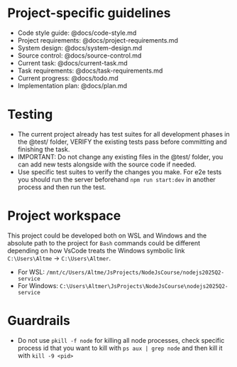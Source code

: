 # Project-specific guidelines

- Code style guide: @docs/code-style.md
- Project requirements: @docs/project-requirements.md
- System design: @docs/system-design.md
- Source control: @docs/source-control.md
- Current task: @docs/current-task.md
- Task requirements: @docs/task-requirements.md
- Current progress: @docs/todo.md
- Implementation plan: @docs/plan.md

# Testing

- The current project already has test suites for all development phases in the @test/ folder, VERIFY the existing tests pass before committing and finishing the task.
- IMPORTANT: Do not change any existing files in the @test/ folder, you can add new tests alongside with the source code if needed.
- Use specific test suites to verify the changes you make. For e2e tests you should run the server beforehand `npm run start:dev` in another process and then run the test.

# Project workspace

This project could be developed both on WSL and Windows and the absolute path to the project for `Bash` commands could be different depending on how VsCode treats the Windows symbolic link `C:\Users\Altme` -> `C:\Users\Altmer`.

- For WSL: `/mnt/c/Users/Altme/JsProjects/NodeJsCourse/nodejs2025Q2-service`
- For Windows: `C:\Users\Altmer\JsProjects\NodeJsCourse\nodejs2025Q2-service`

# Guardrails

- Do not use `pkill -f node` for killing all node processes, check specific process id that you want to kill with `ps aux | grep node` and then kill it with `kill -9 <pid>`
